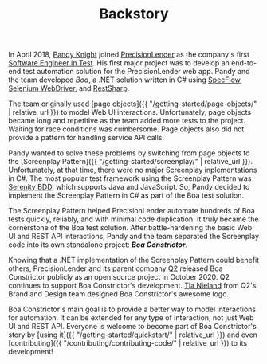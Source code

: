 ﻿---
title: Backstory
layout: single
permalink: /project/backstory/
---

In April 2018,
[Pandy Knight](https://twitter.com/AutomationPanda) joined 
[PrecisionLender](https://precisionlender.com/) as the company's first 
[Software Engineer in Test](https://automationpanda.com/2018/10/02/the-software-engineer-in-test/).
His first major project was to develop an end-to-end test automation solution for the PrecisionLender web app.
Pandy and the team developed *Boa*, a .NET solution written in C# using
[SpecFlow](https://specflow.org/),
[Selenium WebDriver](https://www.selenium.dev/documentation/en/webdriver/), and
[RestSharp](https://restsharp.dev/).

The team originally used
[page objects]({{ "/getting-started/page-objects/" | relative_url }})
to model Web UI interactions.
Unfortunately, page objects became long and repetitive as the team added more tests to the project.
Waiting for race conditions was cumbersome.
Page objects also did not provide a pattern for handling service API calls.

Pandy wanted to solve these problems by switching from page objects to the
[Screenplay Pattern]({{ "/getting-started/screenplay/" | relative_url }}).
Unfortunately, at that time, there were no major Screenplay inplementations in C#.
The most popular test framework using the Screenplay Pattern was
[Serenity BDD](http://www.serenity-bdd.info/#/),
which supports Java and JavaScript.
So, Pandy decided to implement the Screenplay Pattern in C# as part of the Boa test solution.

The Screenplay Pattern helped PrecisionLender automate hundreds of Boa tests quickly, reliably, and with minimal code duplication.
It truly became the cornerstone of the Boa test solution.
After battle-hardening the basic Web UI and REST API interactions,
Pandy and the team separated the Screenplay code into its own standalone project:
***Boa Constrictor***.

Knowing that a .NET implementation of the Screenplay Pattern could benefit others,
PrecisionLender and its parent company [Q2](https://www.q2.com/)
released Boa Constrictor publicly as an open source project in October 2020.
Q2 continues to support Boa Constrictor's development.
[Tia Nieland](https://www.linkedin.com/in/tia-nieland-2b68a4152/)
from Q2's Brand and Design team designed Boa Constrictor's awesome logo.

Boa Constrictor's main goal is to provide a better way to model interactions for automation.
It can be extended for any type of interaction, not just Web UI and REST API.
Everyone is welcome to become part of Boa Constrictor's story by
[using it]({{ "/getting-started/quickstart/" | relative_url }})
and even
[contributing]({{ "/contributing/contributing-code/" | relative_url }})
to its development!
